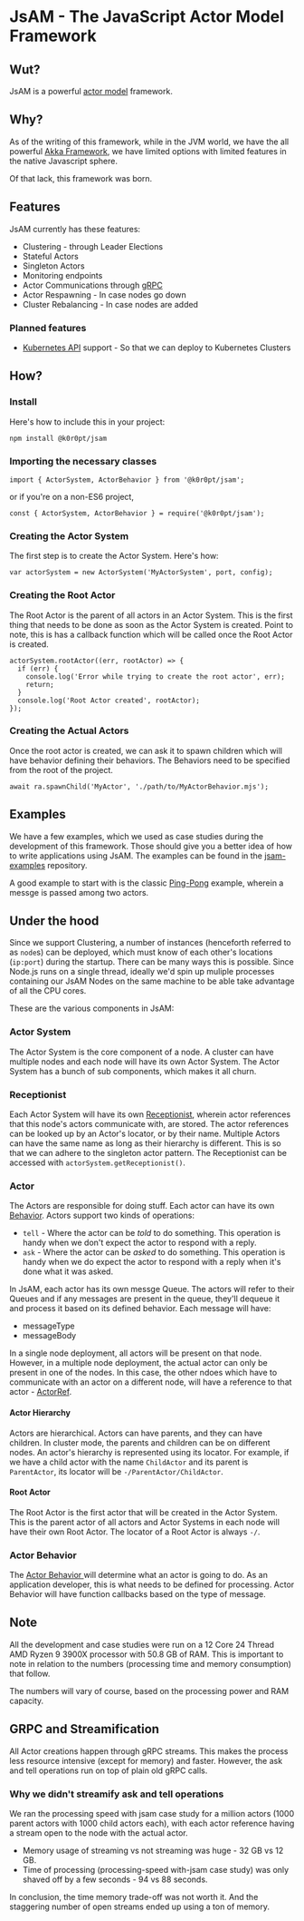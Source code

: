 # JsAM - The JavaScript Actor Model Framework

## Wut?

JsAM is a powerful [actor model](https://en.wikipedia.org/wiki/Actor_model) framework.

## Why?

As of the writing of this framework, while in the JVM world, we have the all powerful [Akka Framework](https://akka.io/), we have limited options with limited features in the native Javascript sphere.

Of that lack, this framework was born.

## Features

JsAM currently has these features:

* Clustering - through Leader Elections
* Stateful Actors
* Singleton Actors
* Monitoring endpoints
* Actor Communications through [gRPC](https://grpc.io)
* Actor Respawning - In case nodes go down
* Cluster Rebalancing - In case nodes are added

### Planned features

* [Kubernetes API](https://kubernetes.io/docs/concepts/overview/kubernetes-api/) support - So that we can deploy to Kubernetes Clusters

## How?

### Install

Here's how to include this in your project:

```
npm install @k0r0pt/jsam
```

### Importing the necessary classes

```
import { ActorSystem, ActorBehavior } from '@k0r0pt/jsam';
```

or if you're on a non-ES6 project,

```
const { ActorSystem, ActorBehavior } = require('@k0r0pt/jsam');
```

### Creating the Actor System

The first step is to create the Actor System. Here's how:

```
var actorSystem = new ActorSystem('MyActorSystem', port, config);
```

### Creating the Root Actor

The Root Actor is the parent of all actors in an Actor System. This is the first thing that needs to be done as soon as the Actor System is created. Point to note, this is has a callback function which will be called once the Root Actor is created.

```
actorSystem.rootActor((err, rootActor) => {
  if (err) {
    console.log('Error while trying to create the root actor', err);
    return;
  }
  console.log('Root Actor created', rootActor);
});
```

### Creating the Actual Actors

Once the root actor is created, we can ask it to spawn children which will have behavior defining their behaviors. The Behaviors need to be specified from the root of the project.

```
await ra.spawnChild('MyActor', './path/to/MyActorBehavior.mjs');
```

## Examples

We have a few examples, which we used as case studies during the development of this framework. Those should give you a better idea of how to write applications using JsAM. The examples can be found in the [jsam-examples](../jsam-examples) repository.

A good example to start with is the classic [Ping-Pong](../jsam-examples/ping-pong) example, wherein a messge is passed among two actors.

## Under the hood

Since we support Clustering, a number of instances (henceforth referred to as `node`s) can be deployed, which must know of each other's locations (`ip:port`) during the startup. There can be many ways this is possible. Since Node.js runs on a single thread, ideally we'd spin up muliple processes containing our JsAM Nodes on the same machine to be able take advantage of all the CPU cores.

These are the various components in JsAM:

### Actor System

The Actor System is the core component of a node. A cluster can have multiple nodes and each node will have its own Actor System. The Actor System has a bunch of sub components, which makes it all churn.

### Receptionist

Each Actor System will have its own [Receptionist](receptionist/Receptionist.mjs), wherein actor references that this node's actors communicate with, are stored. The actor references can be looked up by an Actor's locator, or by their name. Multiple Actors can have the same name as long as their hierarchy is different. This is so that we can adhere to the singleton actor pattern. The Receptionist can be accessed with `actorSystem.getReceptionist()`.

### Actor

The Actors are responsible for doing stuff. Each actor can have its own [Behavior](actor/system/ActorBehavior.mjs). Actors support two kinds of operations:

* `tell` - Where the actor can be _told_ to do something. This operation is handy when we don't expect the actor to respond with a reply.
* `ask` - Where the actor can be _asked_ to do something. This operation is handy when we do expect the actor to respond with a reply when it's done what it was asked.

In JsAM, each actor has its own messge Queue. The actors will refer to their Queues and if any messages are present in the queue, they'll dequeue it and process it based on its defined behavior. Each message will have:

* messageType
* messageBody

In a single node deployment, all actors will be present on that node.
However, in a multiple node deployment, the actual actor can only be present in one of the nodes. In this case, the other ndoes which have to communicate with an actor on a different node, will have a reference to that actor - [ActorRef](/actor/system/ActorRef.mjs).

#### Actor Hierarchy

Actors are hierarchical. Actors can have parents, and they can have children. In cluster mode, the parents and children can be on different nodes. An actor's hierarchy is represented using its locator. For example, if we have a child actor with the name `ChildActor` and its parent is `ParentActor`, its locator will be `-/ParentActor/ChildActor`.

#### Root Actor

The Root Actor is the first actor that will be created in the Actor System. This is the parent actor of all actors and Actor Systems in each node will have their own Root Actor. The locator of a Root Actor is always `-/`.

### Actor Behavior

The [Actor Behavior ](/actor/system/ActorBehavior.mjs) will determine what an actor is going to do. As an application developer, this is what needs to be defined for processing. Actor Behavior will have function callbacks based on the type of message.

## Note

All the development and case studies were run on a 12 Core 24 Thread AMD Ryzen 9 3900X processor with 50.8 GB of RAM. This is important to note in relation to the numbers (processing time and memory consumption) that follow.

The numbers will vary of course, based on the processing power and RAM capacity.

## GRPC and Streamification

All Actor creations happen through gRPC streams. This makes the process less resource intensive (except for memory) and faster. However, the ask and tell operations run on top of plain old gRPC calls.

### Why we didn't streamify ask and tell operations

We ran the processing speed with jsam case study for a million actors (1000 parent actors with 1000 child actors each), with each actor reference having a stream open to the node with the actual actor.

* Memory usage of streaming vs not streaming was huge - 32 GB vs 12 GB.
* Time of processing (processing-speed with-jsam case study) was only shaved off by a few seconds - 94 vs 88 seconds.

In conclusion, the time memory trade-off was not worth it. And the staggering number of open streams ended up using a ton of memory.